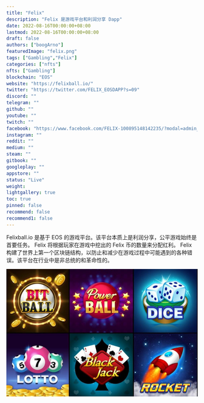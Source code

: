 ```yaml
---
title: "Felix"
description: "Felix 是游戏平台和利润分享 Dapp"
date: 2022-08-16T00:00:00+08:00
lastmod: 2022-08-16T00:00:00+08:00
draft: false
authors: ["boogArno"]
featuredImage: "felix.png"
tags: ["Gambling","Felix"]
categories: ["nfts"]
nfts: ["Gambling"]
blockchain: "EOS"
website: "https://felixball.io/"
twitter: "https://twitter.com/FELIX_EOSDAPP?s=09"
discord: ""
telegram: ""
github: ""
youtube: ""
twitch: ""
facebook: "https://www.facebook.com/FELIX-100895148142235/?modal=admin_todo_tour"
instagram: ""
reddit: ""
medium: ""
steam: ""
gitbook: ""
googleplay: ""
appstore: ""
status: "Live"
weight: 
lightgallery: true
toc: true
pinned: false
recommend: false
recommend1: false
---
```

<p>Felixball.io 是基于 EOS 的游戏平台。该平台本质上是利润分享，公平游戏始终是首要任务。 Felix 将根据玩家在游戏中挖出的 Felix 币的数量来分配红利。 Felix 构建了世界上第一个区块链结构，以防止和减少在游戏过程中可能遇到的各种错误。该平台在行业中是非总统的和革命性的。</p>

![image1_ddaf31aa00b30db3a371bea5dfa325de](image1_ddaf31aa00b30db3a371bea5dfa325de.png)
